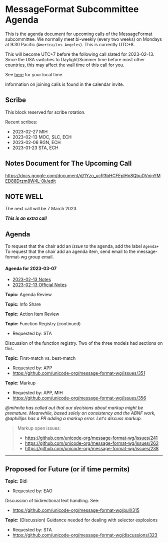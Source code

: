 # MessageFormat Subcommittee Agenda

This is the agenda document for upcoming calls of the MessageFormat subcommittee. We normally meet bi-weekly 
(every two weeks) on Mondays at 9:30 Pacific (`America/Los_Angeles`). This is currently UTC+8. 

This will become UTC+7 before the following call slated for 2023-02-13. Since the USA switches to Daylight/Summer time before most other countries, this may affect the wall time of this call for you.

See [here](https://www.timeanddate.com/worldclock/converter.html?iso=20230123T173000&p1=224&p2=248&p3=136&p4=179&p5=33&p6=101&p7=268) for your local time.

Information on joining calls is found in the calendar invite.

## Scribe

This block reserved for scribe rotation.

Recent scribes:
* 2023-02-27 MIH
* 2023-02-13 MOC, SLC, ECH
* 2023-02-06 RGN, ECH
* 2023-01-23 STA, ECH

## Notes Document for The Upcoming Call

https://docs.google.com/document/d/1Yzo_ucR3bHCFEplHn8QbuDVnjnYMED88Drzm8W4L-0k/edit

## NOTE WELL

The next call will be 7 March 2023. 

***This is an extra call***

## Agenda

To request that the chair add an _issue_ to the agenda, add the label `Agenda+`
To request that the chair add an agenda item, send email to the message-format-wg group email.

#### Agenda for 2023-03-07

* [2023-02-13 Notes](https://docs.google.com/document/d/1cJ76HjvBkImqSdPpmkbW133AnO3sFu29TUDrP3nxbrI/edit#)
* [2023-02-13 Official Notes](2023/notes-2023-02-13.md)

**Topic:** Agenda Review

**Topic:** Info Share

**Topic:** Action Item Review

**Topic:** Function Registry (continued)
* Requested by: STA

Discussion of the function registry. Two of the three models had sections on this.

**Topic:** First-match vs. best-match
* Requested by: APP
* https://github.com/unicode-org/message-format-wg/issues/351


**Topic:** Markup
* Requested by: APP, MIH
* https://github.com/unicode-org/message-format-wg/issues/356

_@mihnita has called out that our decisions about markup might be premature. Meanwhile, based solely on consistency and the ABNF work, @aphillips has a PR adding a markup error. Let's discuss markup._

> Markup open issues:
> * https://github.com/unicode-org/message-format-wg/issues/241
> * https://github.com/unicode-org/message-format-wg/issues/262
> * https://github.com/unicode-org/message-format-wg/issues/238
>


---

## Proposed for Future (or if time permits)

**Topic:** Bidi
* Requested by: EAO

Discussion of bidirectional text handling. See:
* https://github.com/unicode-org/message-format-wg/pull/315

**Topic:** (Discussion) Guidance needed for dealing with selector explosions
* Requested by: STA
* https://github.com/unicode-org/message-format-wg/discussions/323
